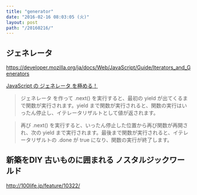 ```yaml
---
title: "generator"
date: "2016-02-16 08:03:05 (火)"
layout: post
path: "/20160216/"
---
```


## ジェネレータ

https://developer.mozilla.org/ja/docs/Web/JavaScript/Guide/Iterators_and_Generators

[JavaScript の ジェネレータ を極める！](http://qiita.com/kura07/items/d1a57ea64ef5c3de8528)

> ジェネレータ を作って .next() を実行すると、最初の yield が出てくるまで関数が実行されます。yield まで関数が実行されると、関数の実行はいったん停止し、イテレータリザルトとして値が返されます。

> 再び .next() を実行すると、いったん停止した位置から再び関数が再開され、次の yield まで実行されます。最後まで関数が実行されると、イテレータリザルトの .done が true になり、関数の実行が終了します。

## 新築をDIY 古いものに囲まれる ノスタルジックワールド

http://100life.jp/feature/10322/

<a data-pin-do="embedPin" data-pin-width="medium" data-pin-terse="true" href="https://www.pinterest.com/pin/426223552215367133/"></a>
